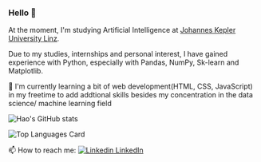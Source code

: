 ### Hello 👋 

<!--
**hao-codes/hao-codes** is a ✨ _special_ ✨ repository because its `README.md` (this file) appears on your GitHub profile.

Here are some ideas to get you started:

- 🔭 I’m currently working on ...
- 🌱 I’m currently learning ...
- 👯 I’m looking to collaborate on ...
- 🤔 I’m looking for help with ...
- 💬 Ask me about ...
- 📫 How to reach me: ...
- 😄 Pronouns: ...
- ⚡ Fun fact: ...
-->

At the moment, I'm studying Artificial Intelligence at <a href="https://www.jku.at/en">Johannes Kepler University Linz</a>.

Due to my studies, internships and personal interest, I have gained experience with Python, especially with Pandas, NumPy, Sk-learn and Matplotlib.

🌱 I'm currently learning a bit of web development(HTML, CSS, JavaScript) in my freetime to add addtional skills besides my concentration in the data science/ machine learning field

![Hao's GitHub stats](https://github-readme-stats.vercel.app/api?username=hao-codes&title_color=#BFD7ED&text_color=#60A3D9)

![Top Languages Card](https://github-readme-stats.vercel.app/api/top-langs/?username=hao-codes&layout=compact)

📫 How to reach me: 
[![Linkedin](https://i.stack.imgur.com/gVE0j.png) LinkedIn](https://www.linkedin.com/in/hao-zh/)

<!-- [![GitHub](https://i.stack.imgur.com/tskMh.png) GitHub](https://github.com/) -->
